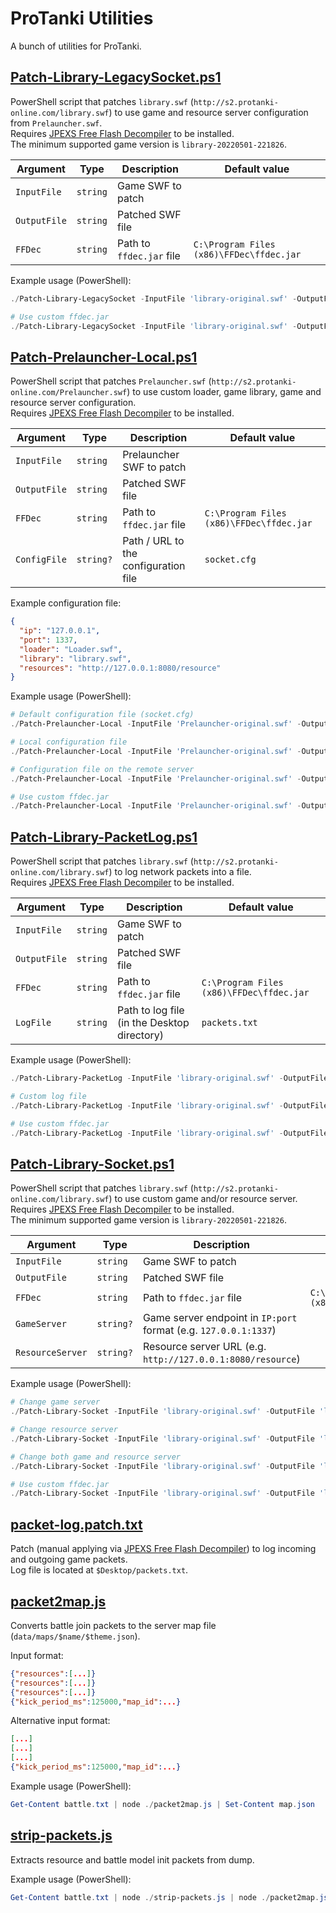 # ProTanki Utilities

A bunch of utilities for ProTanki.

## [Patch-Library-LegacySocket.ps1](Patch-Library-LegacySocket.ps1)

PowerShell script that patches `library.swf` (`http://s2.protanki-online.com/library.swf`) to use game and resource server configuration from `Prelauncher.swf`.  
Requires [JPEXS Free Flash Decompiler](https://github.com/jindrapetrik/jpexs-decompiler) to be installed.  
The minimum supported game version is `library-20220501-221826`.

| Argument         | Type      | Description                                                      | Default value                            |
|------------------|-----------|------------------------------------------------------------------|------------------------------------------|
| `InputFile`      | `string`  | Game SWF to patch                                                |                                          |
| `OutputFile`     | `string`  | Patched SWF file                                                 |                                          |
| `FFDec`          | `string`  | Path to `ffdec.jar` file                                         | `C:\Program Files (x86)\FFDec\ffdec.jar` |

Example usage (PowerShell):
```powershell
./Patch-Library-LegacySocket -InputFile 'library-original.swf' -OutputFile 'library.swf'

# Use custom ffdec.jar
./Patch-Library-LegacySocket -InputFile 'library-original.swf' -OutputFile 'library.swf' -FFDec 'ffdec.jar'
```

## [Patch-Prelauncher-Local.ps1](Patch-Prelauncher-Local.ps1)

PowerShell script that patches `Prelauncher.swf` (`http://s2.protanki-online.com/Prelauncher.swf`) to use custom loader, game library, game and resource server configuration.  
Requires [JPEXS Free Flash Decompiler](https://github.com/jindrapetrik/jpexs-decompiler) to be installed.  

| Argument         | Type      | Description                                                      | Default value                            |
|------------------|-----------|------------------------------------------------------------------|------------------------------------------|
| `InputFile`      | `string`  | Prelauncher SWF to patch                                         |                                          |
| `OutputFile`     | `string`  | Patched SWF file                                                 |                                          |
| `FFDec`          | `string`  | Path to `ffdec.jar` file                                         | `C:\Program Files (x86)\FFDec\ffdec.jar` |
| `ConfigFile`     | `string?` | Path / URL to the configuration file                             | `socket.cfg`                             |

Example configuration file:
```json
{
  "ip": "127.0.0.1",
  "port": 1337,
  "loader": "Loader.swf",
  "library": "library.swf",
  "resources": "http://127.0.0.1:8080/resource"
}
```

Example usage (PowerShell):
```powershell
# Default configuration file (socket.cfg)
./Patch-Prelauncher-Local -InputFile 'Prelauncher-original.swf' -OutputFile 'Prelauncher.swf'

# Local configuration file
./Patch-Prelauncher-Local -InputFile 'Prelauncher-original.swf' -OutputFile 'Prelauncher.swf' -ConfigFile 'my-config.json'

# Configuration file on the remote server
./Patch-Prelauncher-Local -InputFile 'Prelauncher-original.swf' -OutputFile 'Prelauncher.swf' -ConfigFile 'http://127.0.0.1/socket.cfg'

# Use custom ffdec.jar
./Patch-Prelauncher-Local -InputFile 'Prelauncher-original.swf' -OutputFile 'Prelauncher.swf' -FFDec 'ffdec.jar'
```

## [Patch-Library-PacketLog.ps1](Patch-Library-PacketLog.ps1)

PowerShell script that patches `library.swf` (`http://s2.protanki-online.com/library.swf`) to log network packets into a file.  
Requires [JPEXS Free Flash Decompiler](https://github.com/jindrapetrik/jpexs-decompiler) to be installed.

| Argument         | Type      | Description                                                      | Default value                            |
|------------------|-----------|------------------------------------------------------------------|------------------------------------------|
| `InputFile`      | `string`  | Game SWF to patch                                                |                                          |
| `OutputFile`     | `string`  | Patched SWF file                                                 |                                          |
| `FFDec`          | `string`  | Path to `ffdec.jar` file                                         | `C:\Program Files (x86)\FFDec\ffdec.jar` |
| `LogFile`        | `string`  | Path to log file (in the Desktop directory)                      | `packets.txt`                            |

Example usage (PowerShell):
```powershell
./Patch-Library-PacketLog -InputFile 'library-original.swf' -OutputFile 'library.swf'

# Custom log file
./Patch-Library-PacketLog -InputFile 'library-original.swf' -OutputFile 'library.swf' -LogFile 'commands.txt'

# Use custom ffdec.jar
./Patch-Library-PacketLog -InputFile 'library-original.swf' -OutputFile 'library.swf' -FFDec 'ffdec.jar'
```

## [Patch-Library-Socket.ps1](Patch-Library-Socket.ps1)

PowerShell script that patches `library.swf` (`http://s2.protanki-online.com/library.swf`) to use custom game and/or resource server.  
Requires [JPEXS Free Flash Decompiler](https://github.com/jindrapetrik/jpexs-decompiler) to be installed.  
The minimum supported game version is `library-20220501-221826`.

| Argument         | Type      | Description                                                      | Default value                            |
|------------------|-----------|------------------------------------------------------------------|------------------------------------------|
| `InputFile`      | `string`  | Game SWF to patch                                                |                                          |
| `OutputFile`     | `string`  | Patched SWF file                                                 |                                          |
| `FFDec`          | `string`  | Path to `ffdec.jar` file                                         | `C:\Program Files (x86)\FFDec\ffdec.jar` |
| `GameServer`     | `string?` | Game server endpoint in `IP:port` format (e.g. `127.0.0.1:1337`) |                                          |
| `ResourceServer` | `string?` | Resource server URL (e.g. `http://127.0.0.1:8080/resource`)      |                                          |

Example usage (PowerShell):
```powershell
# Change game server
./Patch-Library-Socket -InputFile 'library-original.swf' -OutputFile 'library.swf' -GameServer '127.0.0.1:1337'

# Change resource server
./Patch-Library-Socket -InputFile 'library-original.swf' -OutputFile 'library.swf' -ResourceServer 'http://127.0.0.1:8080/resource'

# Change both game and resource server
./Patch-Library-Socket -InputFile 'library-original.swf' -OutputFile 'library.swf' -GameServer '127.0.0.1:1337' -ResourceServer 'http://127.0.0.1:8080/resource'

# Use custom ffdec.jar
./Patch-Library-Socket -InputFile 'library-original.swf' -OutputFile 'library.swf' -FFDec 'ffdec.jar' -GameServer '127.0.0.1:1337'
```

## [packet-log.patch.txt](packet-log.patch.txt)

Patch (manual applying via [JPEXS Free Flash Decompiler](https://github.com/jindrapetrik/jpexs-decompiler)) to log incoming and outgoing game packets.  
Log file is located at `$Desktop/packets.txt`.

## [packet2map.js](packet2map.js)

Converts battle join packets to the server map file (`data/maps/$name/$theme.json`).

Input format:
```json
{"resources":[...]}
{"resources":[...]}
{"resources":[...]}
{"kick_period_ms":125000,"map_id":...}
```

Alternative input format:
```json
[...]
[...]
[...]
{"kick_period_ms":125000,"map_id":...}
```

Example usage (PowerShell):
```powershell
Get-Content battle.txt | node ./packet2map.js | Set-Content map.json
```

## [strip-packets.js](strip-packets.js)

Extracts resource and battle model init packets from dump.

Example usage (PowerShell):
```powershell
Get-Content battle.txt | node ./strip-packets.js | node ./packet2map.js | Set-Content map.json
```
